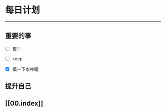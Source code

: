 
# 每日计划
---
## 重要的事

- [ ]    夜丫
- [ ]   keep
- [x]  摸一下水神瞳



## 提升自己

  



## [[00.index]]










